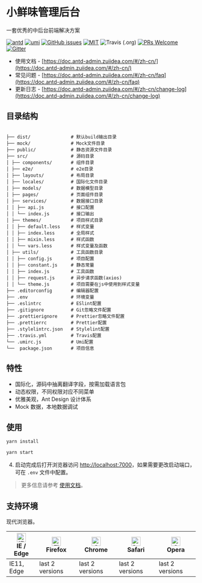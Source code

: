 # 小鲜味管理后台

一套优秀的中后台前端解决方案

[![antd](https://img.shields.io/badge/antd-^3.10.0-blue.svg?style=flat-square)](https://github.com/ant-design/ant-design)
[![umi](https://img.shields.io/badge/umi-^2.2.1-orange.svg?style=flat-square)](https://github.com/umijs/umi)
[![GitHub issues](https://img.shields.io/github/issues/zuiidea/antd-admin.svg?style=flat-square)](https://github.com/zuiidea/antd-admin/issues)
[![MIT](https://img.shields.io/dub/l/vibe-d.svg?style=flat-square)](http://opensource.org/licenses/MIT)
![Travis (.org)](https://img.shields.io/travis/zuiidea/antd-admin.svg)
[![PRs Welcome](https://img.shields.io/badge/PRs-welcome-brightgreen.svg?style=flat-square)](https://github.com/zuiidea/antd-admin/pulls)
[![Gitter](https://img.shields.io/gitter/room/antd-admin/antd-admin.svg)](https://gitter.im/antd-admin/antd-admin)

- 使用文档 - [https://doc.antd-admin.zuiidea.com/#/zh-cn/](https://doc.antd-admin.zuiidea.com/#/zh-cn/)
- 常见问题 - [https://doc.antd-admin.zuiidea.com/#/zh-cn/faq](https://doc.antd-admin.zuiidea.com/#/zh-cn/faq)
- 更新日志 - [https://doc.antd-admin.zuiidea.com/#/zh-cn/change-log](https://doc.antd-admin.zuiidea.com/#/zh-cn/change-log)

## 目录结构

````

├── dist/               # 默认build输出目录
├── mock/               # Mock文件目录
├── public/             # 静态资源文件目录
├── src/                # 源码目录
│ ├── components/       # 组件目录
│ ├── e2e/              # e2e目录
│ ├── layouts/          # 布局目录
│ ├── locales/          # 国际化文件目录
│ ├── models/           # 数据模型目录
│ ├── pages/            # 页面组件目录
│ ├── services/         # 数据接口目录
│ │ ├── api.js          # 接口配置
│ │ └── index.js        # 接口输出
│ ├── themes/           # 项目样式目录
│ │ ├── default.less    # 样式变量
│ │ ├── index.less      # 全局样式
│ │ ├── mixin.less      # 样式函数
│ │ └── vars.less       # 样式变量及函数
│ ├── utils/            # 工具函数目录
│ │ ├── config.js       # 项目配置
│ │ ├── constant.js     # 静态常量
│ │ ├── index.js        # 工具函数
│ │ ├── request.js      # 异步请求函数(axios)
│ │ └── theme.js        # 项目需要在js中使用到样式变量
├── .editorconfig       # 编辑器配置
├── .env                # 环境变量
├── .eslintrc           # ESlint配置
├── .gitignore          # Git忽略文件配置
├── .prettierignore     # Prettier忽略文件配置
├── .prettierrc         # Prettier配置
├── .stylelintrc.json   # Stylelint配置
├── .travis.yml         # Travis配置
└── .umirc.js           # Umi配置
└──  package.json       # 项目信息

````

## 特性

- 国际化，源码中抽离翻译字段，按需加载语言包
- 动态权限，不同权限对应不同菜单
- 优雅美观，Ant Design 设计体系
- Mock 数据，本地数据调试


## 使用

```bash
yarn install

yarn start
```

4. 启动完成后打开浏览器访问 [http://localhost:7000](http://localhost:7000)，如果需要更改启动端口，可在 `.env` 文件中配置。


> 更多信息请参考 [使用文档](https://doc.antd-admin.zuiidea.com/#/zh-cn/)。


## 支持环境

现代浏览器。

| [<img src="https://raw.githubusercontent.com/alrra/browser-logos/master/src/edge/edge_48x48.png" alt="IE / Edge" width="24px" height="24px" />](http://godban.github.io/browsers-support-badges/)</br>IE / Edge | [<img src="https://raw.githubusercontent.com/alrra/browser-logos/master/src/firefox/firefox_48x48.png" alt="Firefox" width="24px" height="24px" />](http://godban.github.io/browsers-support-badges/)</br>Firefox | [<img src="https://raw.githubusercontent.com/alrra/browser-logos/master/src/chrome/chrome_48x48.png" alt="Chrome" width="24px" height="24px" />](http://godban.github.io/browsers-support-badges/)</br>Chrome | [<img src="https://raw.githubusercontent.com/alrra/browser-logos/master/src/safari/safari_48x48.png" alt="Safari" width="24px" height="24px" />](http://godban.github.io/browsers-support-badges/)</br>Safari | [<img src="https://raw.githubusercontent.com/alrra/browser-logos/master/src/opera/opera_48x48.png" alt="Opera" width="24px" height="24px" />](http://godban.github.io/browsers-support-badges/)</br>Opera |
| --------- | --------- | --------- | --------- | --------- | 
|IE11, Edge| last 2 versions| last 2 versions| last 2 versions| last 2 versions
